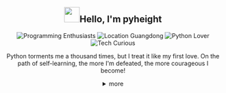 <h2 align="center"><img src="https://media.giphy.com/media/hvRJCLFzcasrR4ia7z/giphy.gif" width="36">Hello, I'm pyheight</h2>

<div align="center">    

![Programming Enthusiasts](https://img.shields.io/badge/Programming-enthusiasts-blueviolet?style=for-the-badge&logo=dev.to) ![Location Guangdong](https://img.shields.io/badge/Location-Guangdong-green?style=for-the-badge&logo=googlemaps) ![Python Lover](https://img.shields.io/badge/Python-Lover-informational?style=for-the-badge&logo=python) ![Tech Curious](https://img.shields.io/badge/Tech-Curious-yellow?style=for-the-badge&logo=rss)

<p>Python torments me a thousand times, but I treat it like my first love. On the path of self-learning, the more I'm defeated, the more courageous I become!</p>

</div>

<details close align="center">  
<summary>more</summary>  
<br>

<div align="center">  
<img src="https://streak-stats.demolab.com?user=pyheight&theme=iceberg&hide_border=%E7%9C%9F%E5%AE%9E%E7%9A%84" alt="GitHub Streak">  
<img src="https://github-readme-stats.vercel.app/api?username=pyheight&theme=tokyonight" alt="">
</div>

<h3>👀My Projects</h3>  
<h4>ttk file explorer</h4>
<a href="https://github.com/pyheight/ttk-file-explorer/">Repository</a> | <a href="https://pyheight.github.io/ttk-file-explorer/">Website</a>    

<h3>🌱How to Contact Me</h3>  
<div align="center">    
<a href="https://github.com/pyheight"> <img src="https://img.shields.io/badge/GitHub-pyheight-black?style=social&logo=github" alt="GitHub"></a>    
<a href="mailto:276581780@qq.com"><img src="https://img.shields.io/badge/Email-276581780%40qq.com-blue?style=social&logo=gmail" alt="Email"></a>    
<a href="https://www.zhihu.com/people/height-8"><img src="https://img.shields.io/badge/Zhihu-Homepage-blue?style=plastic&logo=zhihu" alt="Zhihu"></a>    
<a href="https://blog.csdn.net/2302_82330415"><img src="https://img.shields.io/badge/CSDN-Blog-orange?style=plastic&logo=blogger&logoColor=orange" alt="CSDN Blog"></a>  
</div>

</details>

<div align="center">
<img src="https://count.getloli.com/get/@pyheight?theme=rule34" alt="">
</div>

